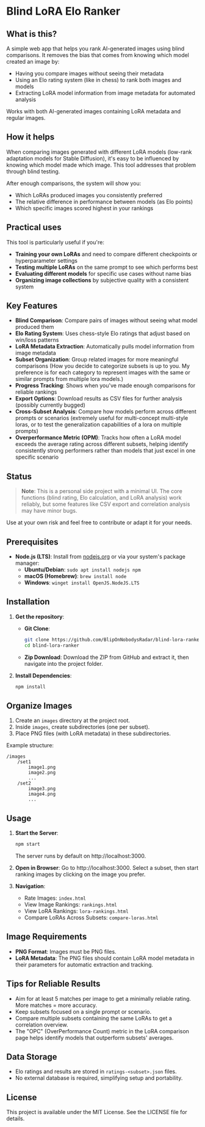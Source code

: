 # Blind LoRA Elo Ranker

## What is this?

A simple web app that helps you rank AI-generated images using blind comparisons. It removes the bias that comes from knowing which model created an image by:

- Having you compare images without seeing their metadata
- Using an Elo rating system (like in chess) to rank both images and models
- Extracting LoRA model information from image metadata for automated analysis

Works with both AI-generated images containing LoRA metadata and regular images.

## How it helps

When comparing images generated with different LoRA models (low-rank adaptation models for Stable Diffusion), it's easy to be influenced by knowing which model made which image. This tool addresses that problem through blind testing.

After enough comparisons, the system will show you:

- Which LoRAs produced images you consistently preferred
- The relative difference in performance between models (as Elo points)
- Which specific images scored highest in your rankings

## Practical uses

This tool is particularly useful if you're:

- **Training your own LoRAs** and need to compare different checkpoints or hyperparameter settings
- **Testing multiple LoRAs** on the same prompt to see which performs best
- **Evaluating different models** for specific use cases without name bias
- **Organizing image collections** by subjective quality with a consistent system

## Key Features

- **Blind Comparison**: Compare pairs of images without seeing what model produced them
- **Elo Rating System**: Uses chess-style Elo ratings that adjust based on win/loss patterns
- **LoRA Metadata Extraction**: Automatically pulls model information from image metadata
- **Subset Organization**: Group related images for more meaningful comparisons (How you decide to categorize subsets is up to you. My preference is for each category to represent images with the same or similar prompts from multiple lora models.)
- **Progress Tracking**: Shows when you've made enough comparisons for reliable rankings
- **Export Options**: Download results as CSV files for further analysis (possibly currently bugged)
- **Cross-Subset Analysis**: Compare how models perform across different prompts or scenarios (extremely useful for multi-concept multi-style loras, or to test the generalization capabilities of a lora on multiple prompts)
- **Overperformance Metric (OPM)**: Tracks how often a LoRA model exceeds the average rating across different subsets, helping identify consistently strong performers rather than models that just excel in one specific scenario

## Status

> **Note**: This is a personal side project with a minimal UI. The core functions (blind rating, Elo calculation, and LoRA analysis) work reliably, but some features like CSV export and correlation analysis may have minor bugs.

Use at your own risk and feel free to contribute or adapt it for your needs.

## Prerequisites

- **Node.js (LTS)**: Install from [nodejs.org](https://nodejs.org/) or via your system's package manager:
  - **Ubuntu/Debian**: `sudo apt install nodejs npm`
  - **macOS (Homebrew)**: `brew install node`
  - **Windows**: `winget install OpenJS.NodeJS.LTS`

## Installation

1. **Get the repository**:
   - **Git Clone**:
     ```bash
     git clone https://github.com/BlipOnNobodysRadar/blind-lora-ranker
     cd blind-lora-ranker
     ```
   - **Zip Download**: Download the ZIP from GitHub and extract it, then navigate into the project folder.

2. **Install Dependencies**:
   ```bash
   npm install
   ```

## Organize Images

1. Create an `images` directory at the project root.
2. Inside `images`, create subdirectories (one per subset).
3. Place PNG files (with LoRA metadata) in these subdirectories.

Example structure:
```
/images
    /set1
        image1.png
        image2.png
        ...
    /set2
        image3.png
        image4.png
        ...
```

## Usage

1. **Start the Server**:
   ```bash
   npm start
   ```
   The server runs by default on http://localhost:3000.

2. **Open in Browser**: Go to http://localhost:3000. Select a subset, then start ranking images by clicking on the image you prefer.

3. **Navigation**:
   - Rate Images: `index.html`
   - View Image Rankings: `rankings.html`
   - View LoRA Rankings: `lora-rankings.html`
   - Compare LoRAs Across Subsets: `compare-loras.html`

## Image Requirements

- **PNG Format**: Images must be PNG files.
- **LoRA Metadata**: The PNG files should contain LoRA model metadata in their parameters for automatic extraction and tracking.

## Tips for Reliable Results

- Aim for at least 5 matches per image to get a minimally reliable rating. More matches = more accuracy.
- Keep subsets focused on a single prompt or scenario.
- Compare multiple subsets containing the same LoRAs to get a correlation overview.
- The "OPC" (OverPerformance Count) metric in the LoRA comparison page helps identify models that outperform subsets' averages.

## Data Storage

- Elo ratings and results are stored in `ratings-<subset>.json` files.
- No external database is required, simplifying setup and portability.

## License

This project is available under the MIT License. See the LICENSE file for details.